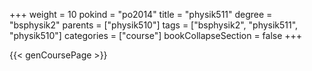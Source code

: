 +++
weight = 10
pokind = "po2014"
title = "physik511"
degree = "bsphysik2"
parents = ["physik510"]
tags = ["bsphysik2", "physik511", "physik510"]
categories = ["course"]
bookCollapseSection = false
+++

{{< genCoursePage >}}
